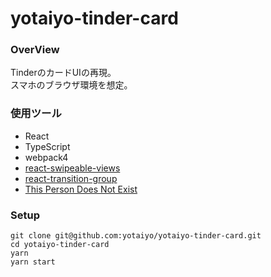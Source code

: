 # yotaiyo-tinder-card

### OverView
TinderのカードUIの再現。  
スマホのブラウザ環境を想定。

### 使用ツール
- React
- TypeScript
- webpack4
- [react-swipeable-views](https://github.com/oliviertassinari/react-swipeable-views)
- [react-transition-group](https://github.com/reactjs/react-transition-group)
- [This Person Does Not Exist](https://thispersondoesnotexist.com/)

### Setup
```
git clone git@github.com:yotaiyo/yotaiyo-tinder-card.git
cd yotaiyo-tinder-card
yarn
yarn start
```